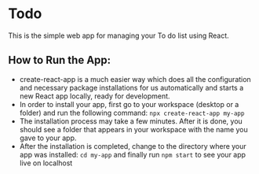 # Todo 
This is the simple web app for managing your To do list using React.

## How to Run the App:
* create-react-app is a much easier way which does all the configuration and necessary package installations for us automatically and starts a new React app locally, ready for development.
* In order to install your app, first go to your workspace (desktop or a folder) and run the following command:
 `npx create-react-app my-app`
* The installation process may take a few minutes. After it is done, you should see a folder that appears in your workspace with the name you gave to your app.
* After the installation is completed, change to the directory where your app was installed:
`cd my-app`
and finally run `npm start` to see your app live on localhost


